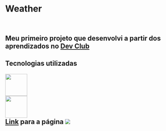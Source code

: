 <h1>Weather</h1>
<br>
<h2>Meu primeiro projeto que desenvolvi a partir dos aprendizados no <a href="https://rodolfomori.com.br/devclub/">Dev Club</a><h2>
  <p>Tecnologias utilizadas</p>
<img src="https://img.shields.io/badge/HTML5-E34F26?style=for-the-badge&logo=html5&logoColor=white" width="70px">
<br>
<img src="https://img.shields.io/badge/CSS3-1572B6?style=for-the-badge&logo=css3&logoColor=white" width="70px">
<br>
  <a href="https://thalesneumann.github.io/weather/">Link</a> para a página
<img src=https://github.com/thalesneumann/weather/blob/master/weather-print2?raw=true">
